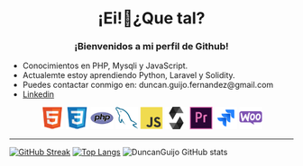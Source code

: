 <h1 align="center">¡Ei!<g-emoji class="g-emoji" alias="wave" fallback-src="https://github.githubassets.com/images/icons/emoji/unicode/1f44b.png">👋</g-emoji>¿Que tal?</h1>
<h3 align="center">¡Bienvenidos a mi perfil de Github!</h3>

<ul>
    <li>Conocimientos en PHP, Mysqli y JavaScript.</li>
    <li>Actualemte estoy aprendiendo Python, Laravel y Solidity.</li>
    <li>Puedes contactar conmigo en: duncan.guijo.fernandez@gmail.com</li>
    <li><a href="https://www.linkedin.com/in/duncan-guijo-fern%C3%A1ndez-7601a015a/">Linkedin</a></li>
</ul>

<div align="center">
    <img src="https://github.com/devicons/devicon/blob/master/icons/html5/html5-original.svg" width="40" height="40" alt="html"/>
    <img src="https://github.com/devicons/devicon/blob/master/icons/css3/css3-original.svg"width="40" height="40" alt="css" />
    <img src="https://github.com/devicons/devicon/blob/master/icons/php/php-original.svg" width="40" height="40" alt="PHP" />
    <img src="https://github.com/devicons/devicon/blob/master/icons/mysql/mysql-original.svg" width="40" height="40" alt="MySQL" />
    <img src="https://github.com/devicons/devicon/blob/master/icons/javascript/javascript-original.svg" width="40" height="40" alt="javascript"/>
    <img src="https://github.com/devicons/devicon/blob/master/icons/solidity/solidity-original.svg" width="40" height="40" alt="solidity" />
    <img src="https://github.com/devicons/devicon/blob/master/icons/premierepro/premierepro-original.svg" width="40" height="40" alt="premiere" />
    <img src="https://github.com/devicons/devicon/blob/master/icons/jira/jira-original.svg" width="40" height="40" alt="jira" />
    <img src="https://github.com/devicons/devicon/blob/master/icons/woocommerce/woocommerce-original.svg" width="40" height="40" alt="woocommerce" />
</div>

---
[![GitHub Streak](http://github-readme-streak-stats.herokuapp.com?user=DuncanGuijjo&theme=blood&hide_border=true&border_radius=2.7&locale=es&mode=weekly)](https://git.io/streak-stats)
[![Top Langs](https://github-readme-stats.vercel.app/api/top-langs/?username=DuncanGuijo&layout=compact)](https://github.com/anuraghazra/github-readme-stats)
![DuncanGuijo GitHub stats](https://github-readme-stats.vercel.app/api?username=DuncanGuijo&show_icons=true&theme=radical)
